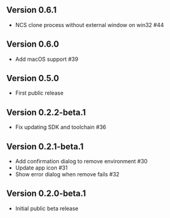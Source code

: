 ## Version 0.6.1
- NCS clone process without external window on win32 #44

## Version 0.6.0
- Add macOS support #39

## Version 0.5.0
- First public release

## Version 0.2.2-beta.1
- Fix updating SDK and toolchain #36

## Version 0.2.1-beta.1
- Add confirmation dialog to remove environment #30
- Update app icon #31
- Show error dialog when remove fails #32

## Version 0.2.0-beta.1
- Initial public beta release
